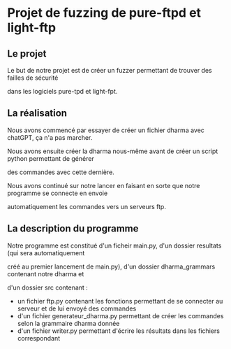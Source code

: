 # Projet de fuzzing de pure-ftpd et light-ftp

## Le projet

Le but de notre projet est de créer un fuzzer permettant de trouver des failles de sécurité

dans les logiciels pure-tpd et light-fpt.

## La réalisation

Nous avons commencé par essayer de créer un fichier dharma avec chatGPT, ça n'a pas marcher.

Nous avons ensuite créer la dharma nous-même avant de créer un script python permettant de générer

des commandes avec cette dernière.

Nous avons continué sur notre lancer en faisant en sorte que notre programme se connecte en envoie

automatiquement les commandes vers un serveurs ftp.

## La description du programme

Notre programme est constitué d'un ficheir main.py, d'un dossier resultats (qui sera automatiquement

créé au premier lancement de main.py), d'un dossier dharma_grammars contenant notre dharma et

d'un dossier src contenant :

  - un fichier ftp.py contenant les fonctions permettant de se connecter au serveur et de lui envoyé des commandes
  - d'un fichier generateur_dharma.py permettant de créer les commandes selon la grammaire dharma donnée
  - d'un fichier writer.py permettant d'écrire les résultats dans les fichiers correspondant

